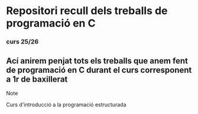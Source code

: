 # Repositori recull dels treballs de programació en C
### curs 25/26
Ací anirem penjat tots els treballs que anem fent de programació en C durant el curs corresponent a 1r de baxillerat
---

> [!NOTE]
> Curs d'introducció a la programació estructurada
